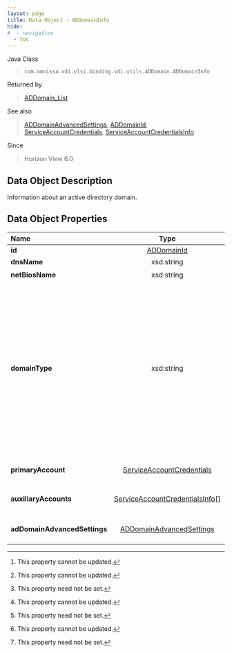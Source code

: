 ```yaml
---
layout: page
title: Data Object - ADDomainInfo
hide:
#  - navigation
  - toc
---
```






Java Class
> `com.omnissa.vdi.vlsi.binding.vdi.utils.ADDomain.ADDomainInfo`

Returned by
> [ADDomain_List](vdi.utils.ADDomain.md#list)

See also
> [ADDomainAdvancedSettings](vdi.utils.ADDomain.ADDomainAdvancedSettings.md), [ADDomainId](vdi.entity.ADDomainId.md), [ServiceAccountCredentials](vdi.utils.ADDomain.ServiceAccountCredentials.md), [ServiceAccountCredentialsInfo](vdi.utils.ADDomain.ServiceAccountCredentialsInfo.md)

Since
> Horizon View 6.0


## Data Object Description

Information about an active directory domain.

## Data Object Properties

 Name | Type | Description
:---|:---:|:---
**id**| [ADDomainId](vdi.entity.ADDomainId.md)|  The ID of the domain.
**dnsName**|  xsd:string|  The DNS name of the domain. [^2]
**netBiosName**|  xsd:string|  The NetBIOS name of the domain. [^2]
**domainType**|  xsd:string|  The relationship of the domain with connection server.  **_Since_** Horizon 8.1 [^1] [^2] <br>* This property will be one of:<br><table><tr><th>Value</th><th>Description</th></tr><tr><td>CONNECTION_SERVER_DOMAIN</td><td>The domain having trust with connection server domain.</td></tr><tr><td>NO_TRUST_DOMAIN</td><td>The domain not having any trust with connection server domain.</td></tr></table>
**primaryAccount**| [ServiceAccountCredentials](vdi.utils.ADDomain.ServiceAccountCredentials.md)|  Primary service account details. This property will set if domainType is set to "NO_TRUST_DOMAIN".  **_Since_** Horizon 8.1
**auxiliaryAccounts**| [ServiceAccountCredentialsInfo[]](vdi.utils.ADDomain.ServiceAccountCredentialsInfo.md)|  Auxiliary service account details. This property will set if domainType is set to "NO_TRUST_DOMAIN".  **_Since_** Horizon 8.1 [^1] [^2]
**adDomainAdvancedSettings**| [ADDomainAdvancedSettings](vdi.utils.ADDomain.ADDomainAdvancedSettings.md)|  Advanced information of No Trust domain. This property will set if domainType is set to "NO_TRUST_DOMAIN".  **_Since_** Horizon 8.1 [^1]
 


 


[^1]: This property need not be set.
[^2]: This property cannot be updated.